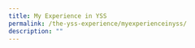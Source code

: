 ```yaml
---
title: My Experience in YSS
permalink: /the-yss-experience/myexperienceinyss/
description: ""
---
```

